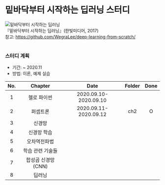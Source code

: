 # 밑바닥부터 시작하는 딥러닝 스터디
 ![밑바닥부터 시작하는 딥러닝](https://www.hanbit.co.kr/data/books/B8475831198_l.jpg)<br>
『밑바닥부터 시작하는 딥러닝』(한빛미디어, 2017)<br>
참고:  <https://github.com/WegraLee/deep-learning-from-scratch/><br><br>

### 스터디 계획<br>
- 기간: ~ 2020.11<br>
- 방법: 이론, 예제 실습 

|No.|Chapter|Date|Folder|Done|
|:--:|:-------:|:---:|:---:|:---:|
|1|헬로 파이썬|2020.09.10-2020.09.10|||
|2|퍼셉트론|2020.09.11-2020.09.12|ch2|O|
|3|신경망||||
|4|신경망 학습||||
|5|오차역전파법||||
|6|학습 관련 기술들||||
|7|합성곱 신경망(CNN)||||
|8|딥러닝||||
